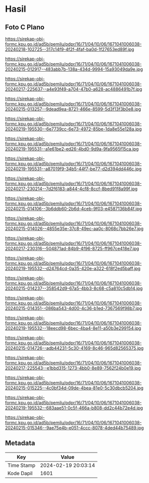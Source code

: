 # Hasil

## Foto C Plano

https://sirekap-obj-formc.kpu.go.id/ad5b/pemilu/pdpr/16/71/04/10/06/1671041006038-20240218-102725--317c14f9-4f2f-4faf-ba0d-1f27653ed89f.jpg

https://sirekap-obj-formc.kpu.go.id/ad5b/pemilu/pdpr/16/71/04/10/06/1671041006038-20240215-012917--483abb7b-138a-434d-9994-15a93049da9e.jpg

https://sirekap-obj-formc.kpu.go.id/ad5b/pemilu/pdpr/16/71/04/10/06/1671041006038-20240217-225637--a4e93f49-a704-47b0-a628-ac4886491b7f.jpg

https://sirekap-obj-formc.kpu.go.id/ad5b/pemilu/pdpr/16/71/04/10/06/1671041006038-20240215-013257--9dead9ea-8721-466e-8599-5d3f13f3b0e8.jpg

https://sirekap-obj-formc.kpu.go.id/ad5b/pemilu/pdpr/16/71/04/10/06/1671041006038-20240219-195530--6e7739cc-6e73-4972-85be-1da8e55e128a.jpg

https://sirekap-obj-formc.kpu.go.id/ad5b/pemilu/pdpr/16/71/04/10/06/1671041006038-20240219-195531--a1e61be2-ed26-4bd0-9d9a-9fa9565f15ca.jpg

https://sirekap-obj-formc.kpu.go.id/ad5b/pemilu/pdpr/16/71/04/10/06/1671041006038-20240219-195531--a87019f9-34b5-44f7-be77-d2d394dd446c.jpg

https://sirekap-obj-formc.kpu.go.id/ad5b/pemilu/pdpr/16/71/04/10/06/1671041006038-20240217-230214--7d2f6183-a844-4cf8-8ccf-8bed91f8a99f.jpg

https://sirekap-obj-formc.kpu.go.id/ad5b/pemilu/pdpr/16/71/04/10/06/1671041006038-20240215-014106--3b6ddb60-2b6d-4ceb-9f03-e4587136b84f.jpg

https://sirekap-obj-formc.kpu.go.id/ad5b/pemilu/pdpr/16/71/04/10/06/1671041006038-20240215-014026--4855e35e-37c8-49ec-aa0c-8068c7bb26e7.jpg

https://sirekap-obj-formc.kpu.go.id/ad5b/pemilu/pdpr/16/71/04/10/06/1671041006038-20240217-230316--504871ad-84b9-4f96-8725-ff967ce418e7.jpg

https://sirekap-obj-formc.kpu.go.id/ad5b/pemilu/pdpr/16/71/04/10/06/1671041006038-20240219-195532--d24764cd-0a35-420e-a322-618f2ed5baff.jpg

https://sirekap-obj-formc.kpu.go.id/ad5b/pemilu/pdpr/16/71/04/10/06/1671041006038-20240215-014237--358542d9-67a5-4bb3-8c68-c5a810c5db14.jpg

https://sirekap-obj-formc.kpu.go.id/ad5b/pemilu/pdpr/16/71/04/10/06/1671041006038-20240215-014351--086ba543-4d00-4c36-b1ed-7367569f98b7.jpg

https://sirekap-obj-formc.kpu.go.id/ad5b/pemilu/pdpr/16/71/04/10/06/1671041006038-20240219-195532--18eecd98-6bec-4ba4-8e11-a50b3e299154.jpg

https://sirekap-obj-formc.kpu.go.id/ad5b/pemilu/pdpr/16/71/04/10/06/1671041006038-20240215-014726--adb44231-5c30-4169-8c46-965d82565375.jpg

https://sirekap-obj-formc.kpu.go.id/ad5b/pemilu/pdpr/16/71/04/10/06/1671041006038-20240217-225543--e1bbd315-1273-4bb0-8e89-7562f24b0e19.jpg

https://sirekap-obj-formc.kpu.go.id/ad5b/pemilu/pdpr/16/71/04/10/06/1671041006038-20240215-015225--4c0bf34d-09de-4bea-81e0-5c30dbcb5204.jpg

https://sirekap-obj-formc.kpu.go.id/ad5b/pemilu/pdpr/16/71/04/10/06/1671041006038-20240219-195532--683aae51-0c5f-466a-b808-dd2c44b72e4d.jpg

https://sirekap-obj-formc.kpu.go.id/ad5b/pemilu/pdpr/16/71/04/10/06/1671041006038-20240215-015346--9ae75e4b-e051-4ccc-8078-4ded44b75489.jpg


## Metadata

| Key        | Value               |
| ---------- | ------------------- |
| Time Stamp | 2024-02-19 20:03:14 |
| Kode Dapil | 1601                |



